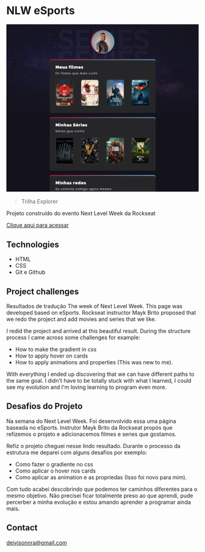 # NLW eSports

![preview](./.github/preview.png)

> Trilha Explorer

Projeto construído do evento Next Level Week da Rockseat

[Clique aqui para acessar](http://deivison.novossate.github.io/nlw-explorer-eSports)


## Technologies

- HTML
- CSS
- Git e Github

## Project challenges

Resultados de tradução
The week of Next Level Week.
This page was developed based on eSports.
Rockseat instructor Mayk Brito proposed that we redo the project and add movies and series that we like.

I redid the project and arrived at this beautiful result.
During the structure process I came across some challenges for example:
- How to make the gradient in css
- How to apply hover on cards
- How to apply animations and properties (This was new to me).

With everything I ended up discovering that we can have different paths to the same goal. I didn't have to be totally stuck with what I learned, I could see my evolution and I'm loving learning to program even more.

## Desafios do Projeto
Na semana do Next Level Week.
Foi desenvolvido essa uma página baseada no eSports.
Instrutor Mayk Brito da Rockseat propós que refizemos o projeto e adicionacemos filmes e series que gostamos.

Refiz o projeto cheguei nesse lindo resultado.
Durante o processo da estrutura me deparei com alguns desafios por exemplo: 
- Como fazer o gradiente no css
- Como aplicar o hover nos cards
- Como aplicar as animation e as propriedas (Isso foi novo para mim).

Com tudo acabei descobrindo que podemos ter caminhos diferentes para o mesmo objetivo. Não precisei ficar totalmente preso ao que aprendi, pude percerber a minha evolução e estou amando aprender a programar ainda mais.

## Contact

deivisonnra@gmail.com

